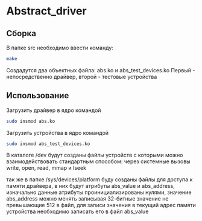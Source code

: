 # Abstract_driver

## Сборка
В папке src необходимо ввести команду:
```sh
make
```
Создадутся два объектных файла: abs.ko и abs_test_devices.ko
Первый - непосредственно драйвер, второй - тестовые устройства

## Использование
Загрузить драйвер в ядро командой
```sh
sudo insmod abs.ko
```
Загрузить устройства в ядро командой
```sh
sudo insmod abs_test_devices.ko
```

В каталоге /dev будут созданы файлы устройств с которыми можно взаимодействовать стандартным способом: через системные вызовы write, open, read, mmap и lseek

так же в папке /sys/devices/platform буду созданы файлы для доступа к памяти драйвера, в них будут атрибуты abs_value и abs_address, изначально данные атрибуты проинициализированы нулями, значение abs_address можно менять записывая 32-битные значение не превышающие 512 в файл, для записи значения в текущий адрес памяти устройства необходимо записать его в файл abs_value
